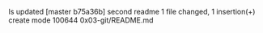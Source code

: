 Is updated [master b75a36b] second readme
 1 file changed, 1 insertion(+)
 create mode 100644 0x03-git/README.md
